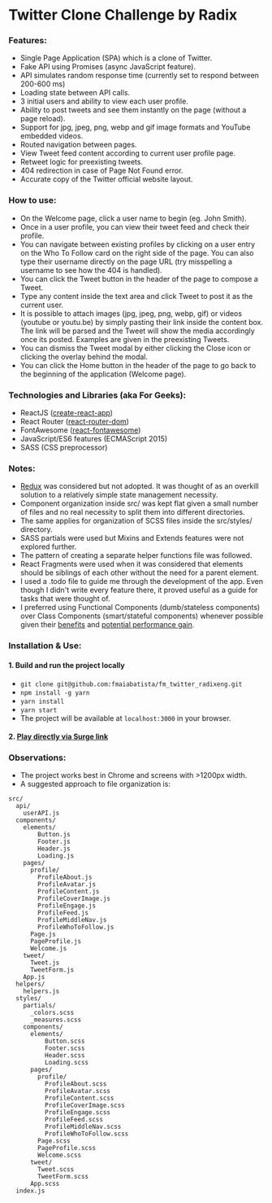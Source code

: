 # Twitter Clone Challenge by Radix

### Features:

- Single Page Application (SPA) which is a clone of Twitter.
- Fake API using Promises (async JavaScript feature).
- API simulates random response time (currently set to respond between 200-600 ms)
- Loading state between API calls.
- 3 initial users and ability to view each user profile.
- Ability to post tweets and see them instantly on the page (without a page reload).
- Support for jpg, jpeg, png, webp and gif image formats and YouTube embedded videos.
- Routed navigation between pages.
- View Tweet feed content according to current user profile page.
- Retweet logic for preexisting tweets.
- 404 redirection in case of Page Not Found error.
- Accurate copy of the Twitter official website layout.

### How to use:

- On the Welcome page, click a user name to begin (eg. John Smith).
- Once in a user profile, you can view their tweet feed and check their profile.
- You can navigate between existing profiles by clicking on a user entry on the Who To Follow card on the right side of the page. You can also type their username directly on the page URL (try misspelling a username to see how the 404 is handled).
- You can click the Tweet button in the header of the page to compose a Tweet.
- Type any content inside the text area and click Tweet to post it as the current user.
- It is possible to attach images (jpg, jpeg, png, webp, gif) or videos (youtube or youtu.be) by simply pasting their link inside the content box. The link will be parsed and the Tweet will show the media accordingly once its posted. Examples are given in the preexisting Tweets.
- You can dismiss the Tweet modal by either clicking the Close icon or clicking the overlay behind the modal.
- You can click the Home button in the header of the page to go back to the beginning of the application (Welcome page).

### Technologies and Libraries (aka For Geeks):

- ReactJS ([create-react-app](https://github.com/facebook/create-react-app))
- React Router ([react-router-dom](https://reacttraining.com/react-router/web/guides/quick-start))
- FontAwesome ([react-fontawesome](https://github.com/FortAwesome/react-fontawesome))
- JavaScript/ES6 features (ECMAScript 2015)
- SASS (CSS preprocessor)

### Notes:

- [Redux](https://github.com/reduxjs/redux) was considered but not adopted. It was thought of as an overkill solution to a relatively simple state management necessity.
- Component organization inside src/ was kept flat given a small number of files and no real necessity to split them into different directories.
- The same applies for organization of SCSS files inside the src/styles/ directory.
- SASS partials were used but Mixins and Extends features were not explored further.
- The pattern of creating a separate helper functions file was followed.
- React Fragments were used when it was considered that elements should be siblings of each other without the need for a parent element.
- I used a .todo file to guide me through the development of the app. Even though I didn't write every feature there, it proved useful as a guide for tasks that were thought of.
- I preferred using Functional Components (dumb/stateless components) over Class Components (smart/stateful components) whenever possible given their [benefits](https://programmingwithmosh.com/react/react-functional-components/) and [potential performance gain](https://reactjs.org/blog/2015/10/07/react-v0.14.html#stateless-function-components).

### Installation & Use:

#### 1. Build and run the project locally

- ```git clone git@github.com:fmaiabatista/fm_twitter_radixeng.git```
- ```npm install -g yarn```
- ```yarn install```
- ```yarn start```
- The project will be available at ```localhost:3000``` in your browser.

#### 2. [Play directly via Surge link](http://twitter-radix.surge.sh/)

### Observations:

- The project works best in Chrome and screens with >1200px width.
- A suggested approach to file organization is:
```
src/
  api/
    userAPI.js
  components/
    elements/
        Button.js
        Footer.js
        Header.js
        Loading.js
    pages/
      profile/
        ProfileAbout.js
        ProfileAvatar.js
        ProfileContent.js
        ProfileCoverImage.js
        ProfileEngage.js
        ProfileFeed.js
        ProfileMiddleNav.js
        ProfileWhoToFollow.js
      Page.js
      PageProfile.js
      Welcome.js
    tweet/
      Tweet.js
      TweetForm.js
    App.js
  helpers/
    helpers.js
  styles/
    partials/
      _colors.scss
      _measures.scss
    components/
      elements/
          Button.scss
          Footer.scss
          Header.scss
          Loading.scss
      pages/
        profile/
          ProfileAbout.scss
          ProfileAvatar.scss
          ProfileContent.scss
          ProfileCoverImage.scss
          ProfileEngage.scss
          ProfileFeed.scss
          ProfileMiddleNav.scss
          ProfileWhoToFollow.scss
        Page.scss
        PageProfile.scss
        Welcome.scss
      tweet/
        Tweet.scss
        TweetForm.scss
      App.scss
  index.js
```
